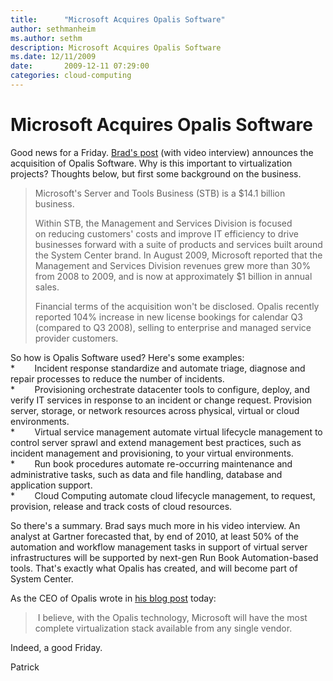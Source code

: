 ```yaml
---
title:      "Microsoft Acquires Opalis Software"
author: sethmanheim
ms.author: sethm
description: Microsoft Acquires Opalis Software
ms.date: 12/11/2009
date:       2009-12-11 07:29:00
categories: cloud-computing
---
```

# Microsoft Acquires Opalis Software

Good news for a Friday. [Brad's post](https://techcommunity.microsoft.com/t5/virtualization/microsoft-acquires-opalis-software/ba-p/381689 "Brad's blog post") (with video interview) announces the acquisition of Opalis Software. Why is this important to virtualization projects? Thoughts below, but first some background on the business. 

> Microsoft's Server and Tools Business (STB) is a $14.1 billion business.  
> 
> Within STB, the Management and Services Division is focused on reducing customers' costs and improve IT efficiency to drive businesses forward with a suite of products and services built around the System Center brand. In August 2009, Microsoft reported that the Management and Services Division revenues grew more than 30% from 2008 to 2009, and is now at approximately $1 billion in annual sales.
> 
> Financial terms of the acquisition won't be disclosed. Opalis recently reported 104% increase in new license bookings for calendar Q3 (compared to Q3 2008), selling to enterprise and managed service provider customers. 

So how is Opalis Software used? Here's some examples:  
 *        Incident response standardize and automate triage, diagnose and repair processes to reduce the number of incidents.  
 *        Provisioning orchestrate datacenter tools to configure, deploy, and verify IT services in response to an incident or change request. Provision server, storage, or network resources across physical, virtual or cloud environments.  
 *        Virtual service management automate virtual lifecycle management to control server sprawl and extend management best practices, such as incident management and provisioning, to your virtual environments.  
 *        Run book procedures automate re-occurring maintenance and administrative tasks, such as data and file handling, database and application support.  
 *        Cloud Computing automate cloud lifecycle management, to request, provision, release and track costs of cloud resources.  

So there's a summary. Brad says much more in his video interview. An analyst at Gartner forecasted that, by end of 2010, at least 50% of the automation and workflow management tasks in support of virtual server infrastructures will be supported by next-gen Run Book Automation-based tools. That's exactly what Opalis has created, and will become part of System Center.

As the CEO of Opalis wrote in [his blog post](http://tdelaughter.blogspot.com/2009/12/opalis-joins-microsoft-system-center.html "Opalis blog") today:

>  I believe, with the Opalis technology, Microsoft will have the most complete virtualization stack available from any single vendor.

Indeed, a good Friday.

Patrick
